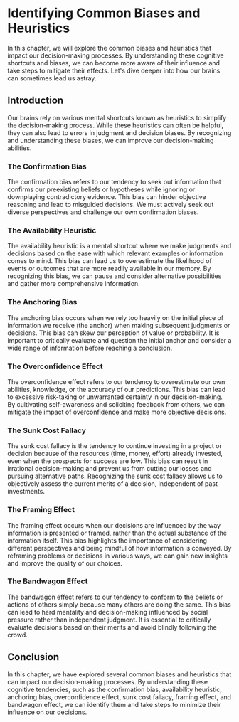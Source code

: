 Identifying Common Biases and Heuristics
=================================================

In this chapter, we will explore the common biases and heuristics that impact our decision-making processes. By understanding these cognitive shortcuts and biases, we can become more aware of their influence and take steps to mitigate their effects. Let's dive deeper into how our brains can sometimes lead us astray.

Introduction
------------

Our brains rely on various mental shortcuts known as heuristics to simplify the decision-making process. While these heuristics can often be helpful, they can also lead to errors in judgment and decision biases. By recognizing and understanding these biases, we can improve our decision-making abilities.

### The Confirmation Bias

The confirmation bias refers to our tendency to seek out information that confirms our preexisting beliefs or hypotheses while ignoring or downplaying contradictory evidence. This bias can hinder objective reasoning and lead to misguided decisions. We must actively seek out diverse perspectives and challenge our own confirmation biases.

### The Availability Heuristic

The availability heuristic is a mental shortcut where we make judgments and decisions based on the ease with which relevant examples or information comes to mind. This bias can lead us to overestimate the likelihood of events or outcomes that are more readily available in our memory. By recognizing this bias, we can pause and consider alternative possibilities and gather more comprehensive information.

### The Anchoring Bias

The anchoring bias occurs when we rely too heavily on the initial piece of information we receive (the anchor) when making subsequent judgments or decisions. This bias can skew our perception of value or probability. It is important to critically evaluate and question the initial anchor and consider a wide range of information before reaching a conclusion.

### The Overconfidence Effect

The overconfidence effect refers to our tendency to overestimate our own abilities, knowledge, or the accuracy of our predictions. This bias can lead to excessive risk-taking or unwarranted certainty in our decision-making. By cultivating self-awareness and soliciting feedback from others, we can mitigate the impact of overconfidence and make more objective decisions.

### The Sunk Cost Fallacy

The sunk cost fallacy is the tendency to continue investing in a project or decision because of the resources (time, money, effort) already invested, even when the prospects for success are low. This bias can result in irrational decision-making and prevent us from cutting our losses and pursuing alternative paths. Recognizing the sunk cost fallacy allows us to objectively assess the current merits of a decision, independent of past investments.

### The Framing Effect

The framing effect occurs when our decisions are influenced by the way information is presented or framed, rather than the actual substance of the information itself. This bias highlights the importance of considering different perspectives and being mindful of how information is conveyed. By reframing problems or decisions in various ways, we can gain new insights and improve the quality of our choices.

### The Bandwagon Effect

The bandwagon effect refers to our tendency to conform to the beliefs or actions of others simply because many others are doing the same. This bias can lead to herd mentality and decision-making influenced by social pressure rather than independent judgment. It is essential to critically evaluate decisions based on their merits and avoid blindly following the crowd.

Conclusion
----------

In this chapter, we have explored several common biases and heuristics that can impact our decision-making processes. By understanding these cognitive tendencies, such as the confirmation bias, availability heuristic, anchoring bias, overconfidence effect, sunk cost fallacy, framing effect, and bandwagon effect, we can identify them and take steps to minimize their influence on our decisions.
